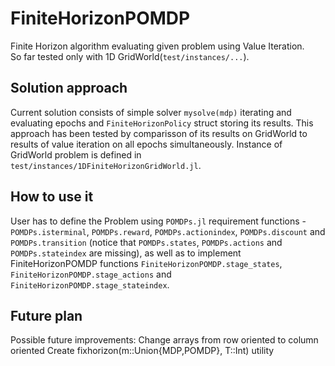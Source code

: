 # FiniteHorizonPOMDP

 Finite Horizon algorithm evaluating given problem using Value Iteration.  
So far tested only with 1D GridWorld(`test/instances/...`).  

 ## Solution approach

 Current solution consists of simple solver `mysolve(mdp)` iterating and evaluating epochs and `FiniteHorizonPolicy` struct storing its results. This approach has been tested by comparisson of its results on GridWorld to results of value iteration on all epochs simultaneously. Instance of GridWorld problem is defined in `test/instances/1DFiniteHorizonGridWorld.jl`.

## How to use it

 User has to define the Problem using `POMDPs.jl` requirement functions - `POMDPs.isterminal`, `POMDPs.reward`, `POMDPs.actionindex`, `POMDPs.discount` and `POMDPs.transition` (notice that `POMDPs.states`, `POMDPs.actions` and `POMDPs.stateindex` are missing), as well as to implement FiniteHorizonPOMDP functions `FiniteHorizonPOMDP.stage_states`, `FiniteHorizonPOMDP.stage_actions` and `FiniteHorizonPOMDP.stage_stateindex`.

 ## Future plan

 Possible future improvements: Change arrays from row oriented to column oriented
                               Create fixhorizon(m::Union{MDP,POMDP}, T::Int) utility